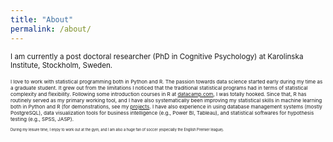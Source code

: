 ```yaml
---
title: "About"
permalink: /about/
---
```


<small> I am currently a post doctoral researcher (PhD in Cognitive Psychology) at Karolinska Institute, Stockholm, Sweden. <small>

<small> I love to work with statistical programming both in Python and R. The passion towards data science started early during my time as a graduate student. It grew out from the limitations I noticed that the traditional statistical programs had in terms of statistical complexity and flexibility. Following some introduction courses in R at [datacamp.com](https://datacamp.com/), I was totally hooked. Since that, R has routinely served as my primary working tool, and I have also systematically been improving my statistical skills in machine learning both in Python and R (for demonstrations, see my [projects](https://danielfellman.github.io/projects/). I have also experience in using database management systems (mostly PostgreSQL), data visualization tools for business intelligence (e.g., Power BI, Tableau), and statistical softwares for hypothesis testing (e.g., SPSS, JASP). <small>

<small> During my leisure time, I enjoy to work out at the gym, and I am also a huge fan of soccer (especially the English Premier league).<small>
